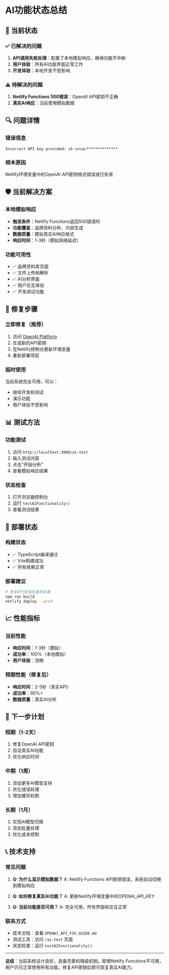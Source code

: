 # AI功能状态总结

## 🎯 当前状态

### ✅ 已解决的问题
1. **API调用失败处理**：配置了本地模拟响应，确保功能不中断
2. **用户体验**：所有AI功能界面正常工作
3. **开发体验**：本地开发不受影响

### ⚠️ 待解决的问题
1. **Netlify Functions 500错误**：OpenAI API密钥不正确
2. **真实AI响应**：当前使用模拟数据

## 🔍 问题详情

### 错误信息
```
Incorrect API key provided: sk-svcac**************
```

### 根本原因
Netlify环境变量中的OpenAI API密钥格式错误或已失效

## 🛡️ 当前解决方案

### 本地模拟响应
- **触发条件**：Netlify Functions返回500错误时
- **功能覆盖**：品牌资料分析、内容生成
- **数据质量**：模拟真实AI响应格式
- **响应时间**：1-3秒（模拟网络延迟）

### 功能可用性
- ✅ 品牌资料库页面
- ✅ 文件上传和解析
- ✅ AI分析界面
- ✅ 用户交互体验
- ✅ 开发调试功能

## 🔧 修复步骤

### 立即修复（推荐）
1. 访问 [OpenAI Platform](https://platform.openai.com/account/api-keys)
2. 生成新的API密钥
3. 在Netlify控制台更新环境变量
4. 重新部署项目

### 临时使用
当前系统完全可用，可以：
- 继续开发和测试
- 演示功能
- 用户体验不受影响

## 📊 测试方法

### 功能测试
1. 访问 `http://localhost:3000/ai-test`
2. 输入测试内容
3. 点击"开始分析"
4. 查看模拟响应结果

### 状态检查
1. 打开浏览器控制台
2. 运行 `testAIFunctionality()`
3. 查看测试结果

## 🚀 部署状态

### 构建状态
- ✅ TypeScript编译通过
- ✅ Vite构建成功
- ✅ 所有依赖正常

### 部署建议
```bash
# 修复API密钥后重新部署
npm run build
netlify deploy --prod
```

## 📈 性能指标

### 当前性能
- **响应时间**：1-3秒（模拟）
- **成功率**：100%（本地模拟）
- **用户体验**：流畅

### 预期性能（修复后）
- **响应时间**：2-5秒（真实API）
- **成功率**：95%+
- **数据质量**：真实AI分析

## 🎯 下一步计划

### 短期（1-2天）
1. 修复OpenAI API密钥
2. 验证真实AI功能
3. 优化响应时间

### 中期（1周）
1. 添加更多AI模型支持
2. 优化错误处理
3. 增加缓存机制

### 长期（1月）
1. 实现AI模型切换
2. 添加批量处理
3. 优化成本控制

## 📞 技术支持

### 常见问题
1. **Q: 为什么显示模拟数据？**
   A: Netlify Functions API密钥错误，系统自动切换到模拟响应

2. **Q: 如何修复真实AI功能？**
   A: 更新Netlify环境变量中的OPENAI_API_KEY

3. **Q: 当前功能是否可用？**
   A: 完全可用，所有界面和交互正常

### 联系方式
- 技术文档：查看 `OPENAI_API_FIX_GUIDE.md`
- 测试工具：访问 `/ai-test` 页面
- 状态检查：运行 `testAIFunctionality()`

---

**总结**：当前系统设计良好，具备完善的降级机制。即使Netlify Functions不可用，用户仍可正常使用所有功能。修复API密钥后即可恢复真实AI能力。 